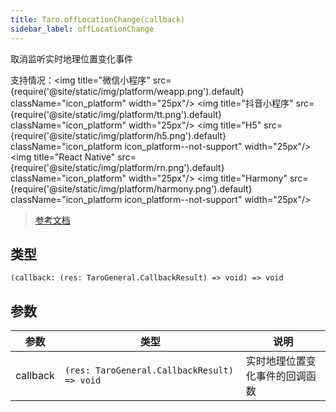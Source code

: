 ```yaml
---
title: Taro.offLocationChange(callback)
sidebar_label: offLocationChange
---
```


取消监听实时地理位置变化事件

支持情况：<img title="微信小程序" src={require('@site/static/img/platform/weapp.png').default} className="icon_platform" width="25px"/> <img title="抖音小程序" src={require('@site/static/img/platform/tt.png').default} className="icon_platform" width="25px"/> <img title="H5" src={require('@site/static/img/platform/h5.png').default} className="icon_platform icon_platform--not-support" width="25px"/> <img title="React Native" src={require('@site/static/img/platform/rn.png').default} className="icon_platform" width="25px"/> <img title="Harmony" src={require('@site/static/img/platform/harmony.png').default} className="icon_platform icon_platform--not-support" width="25px"/>

> [参考文档](https://developers.weixin.qq.com/miniprogram/dev/api/location/wx.offLocationChange.html)

## 类型

```tsx
(callback: (res: TaroGeneral.CallbackResult) => void) => void
```

## 参数

| 参数 | 类型 | 说明 |
| --- | --- | --- |
| callback | `(res: TaroGeneral.CallbackResult) => void` | 实时地理位置变化事件的回调函数 |

